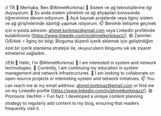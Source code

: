 // TR
👋 Merhaba, Ben @AhmetKorkmaz
👀 Sistem ve ağ teknolojilerine ilgi duyuyorum.
🌱 Şu anda sistem yönetimi ve ağ altyapıları konusunda öğrenimime devam ediyorum.
💞️ Açık kaynak projelerde veya ilginç sistem ve ağ girişimlerinde işbirliği yapmak istiyorum.
📫 Benimle iletişime geçmek için e-posta adresim: ahmet.korkmaz@email.com veya LinkedIn profilimde bulabilirsiniz [https://www.linkedin.com/in/ahmetkorkmazz/].
😄 Zamirler: O/Erkek
⚡ İlginç bir bilgi:  Bloguma düzenli içerik eklemek için geliştirdiğim özel bir içerik planlama stratejisi ile, okuyucuların blogumu sık sık ziyaret etmelerini sağladım.

//EN
👋 Hello, I'm @AhmetKorkmaz
👀 I am interested in system and network technologies.
🌱 Currently, I am continuing my education in system management and network infrastructures.
💞️ I am looking to collaborate on open-source projects or interesting system and network initiatives.
📫 You can reach me at my email address: ahmet.korkmaz@email.com or find me on my LinkedIn profile [https://www.linkedin.com/in/ahmetkorkmazz/].
😄 Pronouns: He/Him
⚡ Fun fact: I developed a unique content planning strategy to regularly add content to my blog, ensuring that readers frequently visit it.



<!---
AhmetKorkmaz0/AhmetKorkmaz0 is a ✨ special ✨ repository because its `README.md` (this file) appears on your GitHub profile.
You can click the Preview link to take a look at your changes.
--->
